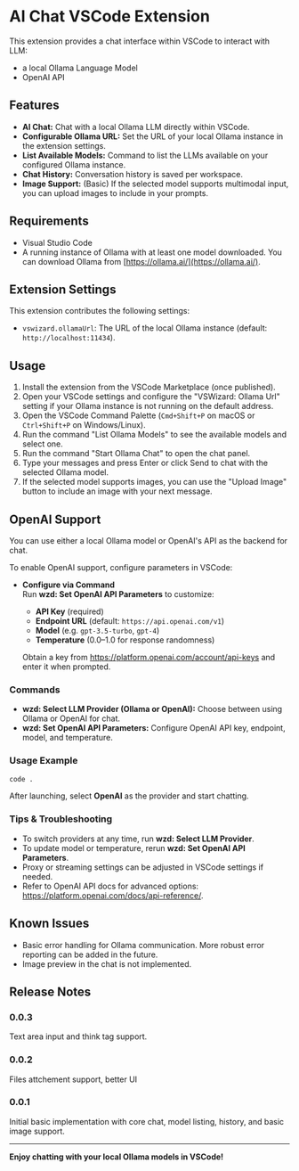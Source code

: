 # AI Chat VSCode Extension

This extension provides a chat interface within VSCode to interact with LLM:
* a local Ollama Language Model
* OpenAI API

## Features

*   **AI Chat:** Chat with a local Ollama LLM directly within VSCode.
*   **Configurable Ollama URL:** Set the URL of your local Ollama instance in the extension settings.
*   **List Available Models:** Command to list the LLMs available on your configured Ollama instance.
*   **Chat History:** Conversation history is saved per workspace.
*   **Image Support:** (Basic) If the selected model supports multimodal input, you can upload images to include in your prompts.

## Requirements

*   Visual Studio Code
*   A running instance of Ollama with at least one model downloaded. You can download Ollama from [https://ollama.ai/](https://ollama.ai/).

## Extension Settings

This extension contributes the following settings:

*   `vswizard.ollamaUrl`: The URL of the local Ollama instance (default: `http://localhost:11434`).

## Usage

1.  Install the extension from the VSCode Marketplace (once published).
2.  Open your VSCode settings and configure the "VSWizard: Ollama Url" setting if your Ollama instance is not running on the default address.
3.  Open the VSCode Command Palette (`Cmd+Shift+P` on macOS or `Ctrl+Shift+P` on Windows/Linux).
4.  Run the command "List Ollama Models" to see the available models and select one.
5.  Run the command "Start Ollama Chat" to open the chat panel.
6.  Type your messages and press Enter or click Send to chat with the selected Ollama model.
7.  If the selected model supports images, you can use the "Upload Image" button to include an image with your next message.

## OpenAI Support

You can use either a local Ollama model or OpenAI's API as the backend for chat.

To enable OpenAI support, configure parameters in VSCode:

- **Configure via Command**  
  Run **wzd: Set OpenAI API Parameters** to customize:  
  - **API Key** (required)  
  - **Endpoint URL** (default: `https://api.openai.com/v1`)  
  - **Model** (e.g. `gpt-3.5-turbo`, `gpt-4`)  
  - **Temperature** (0.0–1.0 for response randomness)

  Obtain a key from https://platform.openai.com/account/api-keys and enter it when prompted.

### Commands

- **wzd: Select LLM Provider (Ollama or OpenAI):** Choose between using Ollama or OpenAI for chat.
- **wzd: Set OpenAI API Parameters:** Configure OpenAI API key, endpoint, model, and temperature.

### Usage Example

```bash
code .
```  
After launching, select **OpenAI** as the provider and start chatting.

### Tips & Troubleshooting

- To switch providers at any time, run **wzd: Select LLM Provider**.
- To update model or temperature, rerun **wzd: Set OpenAI API Parameters**.
- Proxy or streaming settings can be adjusted in VSCode settings if needed.
- Refer to OpenAI API docs for advanced options: https://platform.openai.com/docs/api-reference/.

## Known Issues

*   Basic error handling for Ollama communication. More robust error reporting can be added in the future.
*   Image preview in the chat is not implemented.

## Release Notes

### 0.0.3

Text area input and think tag support.

### 0.0.2

Files attchement support, better UI

### 0.0.1

Initial basic implementation with core chat, model listing, history, and basic image support.

---

**Enjoy chatting with your local Ollama models in VSCode!**
